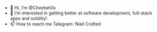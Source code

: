 - 👋 Hi, I’m @Cheetah0x
- 👀 I’m interested in getting better at software development, full-stack apps and solidity!
- 📫 How to reach me Telegram: Niall Crafted


<!---
Cheetah0x/Cheetah0x is a ✨ special ✨ repository because its `README.md` (this file) appears on your GitHub profile.
You can click the Preview link to take a look at your changes.
--->
